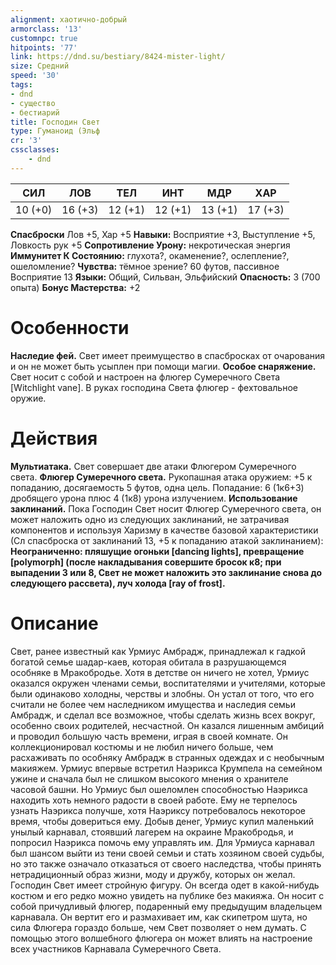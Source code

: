 ```yaml
---
alignment: хаотично-добрый
armorclass: '13'
customnpc: true
hitpoints: '77'
link: https://dnd.su/bestiary/8424-mister-light/
size: Средний
speed: '30'
tags:
- dnd
- существо
- бестиарий
title: Господин Свет
type: Гуманоид (Эльф
cr: '3'
cssclasses:
    - dnd
---
```



| СИЛ | ЛОВ | ТЕЛ | ИНТ | МДР | ХАР |
|---|---|---|---|---|---|
| 10 (+0) | 16 (+3) | 12 (+1) | 12 (+1) | 13 (+1) | 17 (+3) |
**Спасброски** Лов +5, Хар +5
**Навыки:** Восприятие +3, Выступление +5, Ловкость рук +5
**Сопротивление Урону:** некротическая энергия
**Иммунитет К Состоянию:** глухота?, окаменение?, ослепление?, ошеломление?
**Чувства:** тёмное зрение? 60 футов, пассивное Восприятие 13
**Языки:** Общий, Сильван, Эльфийский
**Опасность:** 3 (700 опыта)
**Бонус Мастерства:** +2


# Особенности
**Наследие фей.** Свет имеет преимущество в спасбросках от очарования и он не может быть усыплен при помощи магии.
**Особое снаряжение.** Свет носит с собой и настроен на флюгер Сумеречного Света [Witchlight vane]. В руках господина Света флюгер - фехтовальное оружие.


# Действия
**Мультиатака.** Свет совершает две атаки Флюгером Сумеречного света.
**Флюгер Сумеречного света.** Рукопашная атака оружием: +5 к попаданию, досягаемость 5 футов, одна цель. Попадание: 6 (1к6+3) дробящего урона плюс 4 (1к8) урона излучением.
**Использование заклинаний.** Пока Господин Свет носит Флюгер Сумеречного света, он может наложить одно из следующих заклинаний, не затрачивая компонентов и используя Харизму в качестве базовой характеристики (Сл спасброска от заклинаний 13, +5 к попаданию атакой заклинанием):
**Неограниченно: пляшущие огоньки [dancing lights], превращение [polymorph] (после накладывания совершите бросок к8; при выпадении 3 или 8, Свет не может наложить это заклинание снова до следующего рассвета), луч холода [ray of frost].** 


# Описание
Свет, ранее известный как Урмиус Амбрадж, принадлежал к гадкой богатой семье шадар-каев, которая обитала в разрушающемся особняке в Мракобродье. Хотя в детстве он ничего не хотел, Урмиус оказался окружен членами семьи, воспитателями и учителями, которые были одинаково холодны, черствы и злобны. Он устал от того, что его считали не более чем наследником имущества и наследия семьи Амбрадж, и сделал все возможное, чтобы сделать жизнь всех вокруг, особенно своих родителей, несчастной. Он казался лишенным амбиций и проводил большую часть времени, играя в своей комнате. Он коллекционировал костюмы и не любил ничего больше, чем расхаживать по особняку Амбрадж в странных одеждах и с необычным макияжем. Урмиус впервые встретил Наэрикса Крумпела на семейном ужине и сначала был не слишком высокого мнения о хранителе часовой башни. Но Урмиус был ошеломлен способностью Наэрикса находить хоть немного радости в своей работе. Ему не терпелось узнать Наэрикса получше, хотя Наэриксу потребовалось некоторое время, чтобы довериться ему. Добыв денег, Урмиус купил маленький унылый карнавал, стоявший лагерем на окраине Мракобродья, и попросил Наэрикса помочь ему управлять им. Для Урмиуса карнавал был шансом выйти из тени своей семьи и стать хозяином своей судьбы, но это также означало отказаться от своего наследства, чтобы принять нетрадиционный образ жизни, моду и дружбу, которых он желал. Господин Свет имеет стройную фигуру. Он всегда одет в какой-нибудь костюм и его редко можно увидеть на публике без макияжа. Он носит с собой причудливый флюгер, подаренный ему предыдущим владельцем карнавала. Он вертит его и размахивает им, как скипетром шута, но сила Флюгера гораздо больше, чем Свет позволяет о нем думать. С помощью этого волшебного флюгера он может влиять на настроение всех участников Карнавала Сумеречного Света.